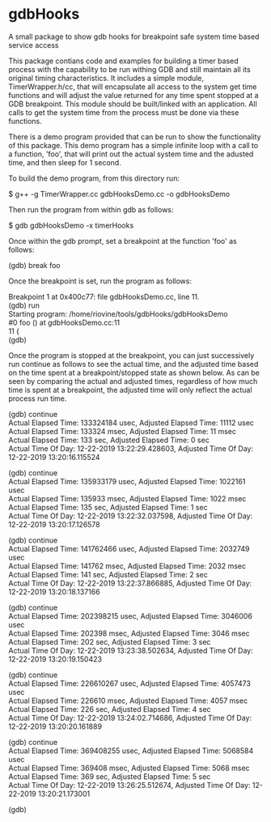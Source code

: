 # gdbHooks
A small package to show gdb hooks for breakpoint safe system time based service access

This package contians code and examples for building a timer based process
with the capability to be run withing GDB and still maintain all its original
timing characteristics.  It includes a simple module, TimerWrapper.h/cc, that
will encapsulate all access to the system get time functions and will adjust
the value returned for any time spent stopped at a GDB breakpoint.  This module
should be built/linked with an application.  All calls to get the system time
from the process must be done via these functions.

There is a demo program provided that can be run to show the functionality of
this package.  This demo program has a simple infinite loop with a call to a
function, 'foo', that will print out the actual system time and the adusted
time, and then sleep for 1 second.

To build the demo program, from this directory run:

$ g++ -g TimerWrapper.cc gdbHooksDemo.cc -o gdbHooksDemo

Then run the program from within gdb as follows:

$ gdb gdbHooksDemo -x timerHooks

Once within the gdb prompt, set a breakpoint at the function 'foo' as follows:

(gdb) break foo

Once the breakpoint is set, run the program as follows:

Breakpoint 1 at 0x400c77: file gdbHooksDemo.cc, line 11.<br>
(gdb) run<br>
Starting program: /home/riovine/tools/gdbHooks/gdbHooksDemo<br>
#0  foo () at gdbHooksDemo.cc:11<br>
11  {<br>
(gdb)<br>

Once the program is stopped at the breakpoint, you can just successively run continue
as follows to see the actual time, and the adjusted time based on the time spent at
a breakpoint/stopped state as shown below.  As can be seen by comparing the actual and
adjusted times, regardless of how much time is spent at a breakpoint, the adjusted time
will only reflect the actual process run time.

(gdb) continue<br>
Actual Elapsed Time: 133324184 usec, Adjusted Elapsed Time: 11112 usec<br>
Actual Elapsed Time: 133324 msec, Adjusted Elapsed Time: 11 msec<br>
Actual Elapsed Time: 133 sec, Adjusted Elapsed Time: 0 sec<br>
Actual Time Of Day: 12-22-2019 13:22:29.428603, Adjusted Time Of Day: 12-22-2019 13:20:16.115524<br>

(gdb) continue<br>
Actual Elapsed Time: 135933179 usec, Adjusted Elapsed Time: 1022161 usec<br>
Actual Elapsed Time: 135933 msec, Adjusted Elapsed Time: 1022 msec<br>
Actual Elapsed Time: 135 sec, Adjusted Elapsed Time: 1 sec<br>
Actual Time Of Day: 12-22-2019 13:22:32.037598, Adjusted Time Of Day: 12-22-2019 13:20:17.126578<br>

(gdb) continue<br>
Actual Elapsed Time: 141762466 usec, Adjusted Elapsed Time: 2032749 usec<br>
Actual Elapsed Time: 141762 msec, Adjusted Elapsed Time: 2032 msec<br>
Actual Elapsed Time: 141 sec, Adjusted Elapsed Time: 2 sec<br>
Actual Time Of Day: 12-22-2019 13:22:37.866885, Adjusted Time Of Day: 12-22-2019 13:20:18.137166<br>

(gdb) continue<br>
Actual Elapsed Time: 202398215 usec, Adjusted Elapsed Time: 3046006 usec<br>
Actual Elapsed Time: 202398 msec, Adjusted Elapsed Time: 3046 msec<br>
Actual Elapsed Time: 202 sec, Adjusted Elapsed Time: 3 sec<br>
Actual Time Of Day: 12-22-2019 13:23:38.502634, Adjusted Time Of Day: 12-22-2019 13:20:19.150423<br>

(gdb) continue<br>
Actual Elapsed Time: 226610267 usec, Adjusted Elapsed Time: 4057473 usec<br>
Actual Elapsed Time: 226610 msec, Adjusted Elapsed Time: 4057 msec<br>
Actual Elapsed Time: 226 sec, Adjusted Elapsed Time: 4 sec<br>
Actual Time Of Day: 12-22-2019 13:24:02.714686, Adjusted Time Of Day: 12-22-2019 13:20:20.161889<br>

(gdb) continue<br>
Actual Elapsed Time: 369408255 usec, Adjusted Elapsed Time: 5068584 usec<br>
Actual Elapsed Time: 369408 msec, Adjusted Elapsed Time: 5068 msec<br>
Actual Elapsed Time: 369 sec, Adjusted Elapsed Time: 5 sec<br>
Actual Time Of Day: 12-22-2019 13:26:25.512674, Adjusted Time Of Day: 12-22-2019 13:20:21.173001<br>

(gdb)<br>
